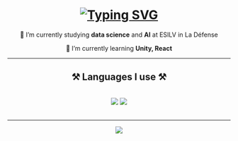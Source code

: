 <h1 align="center">
    <a href="https://git.io/typing-svg"><img src="https://readme-typing-svg.herokuapp.com?font=Montserra&weight=500&pause=1000&color=C961E8&center=true&random=false&width=435&lines=Welcome+on+my+profile!;My+name+is+Cassie+Doguet" alt="Typing SVG" /></a>
</h1>

<div align="center">
 
 🔭 I’m currently studying **data science** and **AI** at ESILV in La Défense
 
 🌱 I’m currently learning **Unity, React**

 </div>

<hr/>
 
<h2 align="center">⚒️ Languages I use ⚒️</h2>
<br/>
<div align="center">
    <img src="https://skillicons.dev/icons?i=react,bootstrap,mui,html,css,vscode,github,figma,tailwind,git,r" />
    <img src="https://skillicons.dev/icons?i=nodejs,python,javascript,typescript,express,firebase,mongodb,c,java,nextjs,mysql,flask" /><br>
</div>

<br/>
<hr/>

 <p align="center">
  <a href="https://skillicons.dev">
    <img src="https://skillicons.dev/icons?i=git,kubernetes,docker,c,vim" />
  </a>
</p>

<!--
**Cassette86/Cassette86** is a ✨ _special_ ✨ repository because its `README.md` (this file) appears on your GitHub profile.

Here are some ideas to get you started:

- 🔭 I’m currently working on ...
- 🌱 I’m currently learning ...
- 👯 I’m looking to collaborate on ...
- 🤔 I’m looking for help with ...
- 💬 Ask me about ...
- 📫 How to reach me: ...
- 😄 Pronouns: ...
- ⚡ Fun fact: ...
-->
